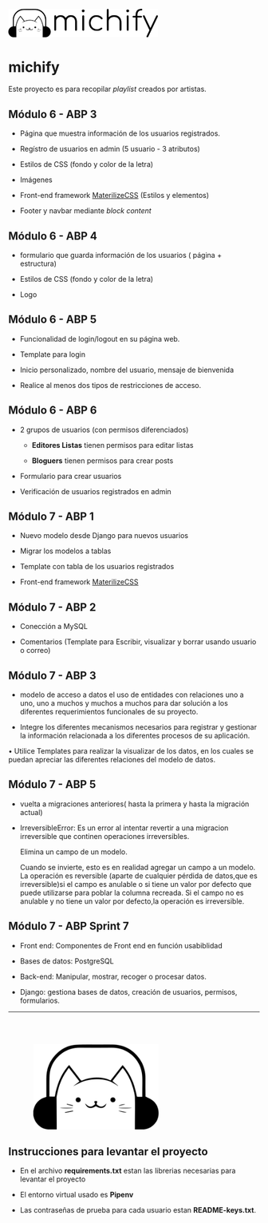 <img src="./extras/isologo.svg" alt="" style="width:300px" /><br/>

# michify

Este proyecto es para recopilar _playlist_ creados por artistas.




















## Módulo 6 - ABP 3

- Página que muestra información de los usuarios registrados.

- Regístro de usuarios en admin (5 usuario - 3 atributos)

- Estilos de CSS (fondo y color de la letra)

- Imágenes

- Front-end framework [MaterilizeCSS](https://materializecss.com/) (Estilos y elementos)

- Footer y navbar mediante _block content_

## Módulo 6 - ABP 4

- formulario que guarda información de los usuarios ( página + estructura)

- Estilos de CSS (fondo y color de la letra)

- Logo

## Módulo 6 - ABP 5

- Funcionalidad de login/logout en su página web.

- Template para login

- Inicio personalizado, nombre del usuario, mensaje de bienvenida

- Realice al menos dos tipos de restricciones de acceso.

## Módulo 6 - ABP 6

- 2 grupos de usuarios (con permisos diferenciados)

    - **Editores Listas** tienen permisos para editar listas

    - **Bloguers** tienen permisos para crear posts

- Formulario para crear usuarios

- Verificación de usuarios registrados en admin


## Módulo 7 - ABP 1

- Nuevo modelo desde Django para nuevos usuarios

- Migrar los modelos a tablas
  
- Template con tabla de los usuarios registrados

- Front-end framework [MaterilizeCSS](https://materializecss.com/)

## Módulo 7 - ABP 2

- Conección a MySQL

- Comentarios (Template para Escribir, visualizar y borrar usando usuario o correo)

## Módulo 7 - ABP 3

- modelo de acceso a datos el uso de entidades con relaciones uno a uno, uno a muchos y muchos a muchos para dar solución a los diferentes requerimientos funcionales de su proyecto.

- Integre los diferentes mecanismos necesarios para registrar y gestionar la información relacionada a los diferentes procesos de su aplicación.

• Utilice Templates para realizar la visualizar de los datos, en los cuales se puedan apreciar las diferentes relaciones del modelo de datos.


## Módulo 7 - ABP 5

- vuelta a migraciones anteriores( hasta la primera y hasta la migración actual)

- IrreversibleError: Es un error al intentar revertir a una migracion irreversible que continen operaciones irreversibles.

    Elimina un campo de un modelo.

    Cuando se invierte, esto es en realidad agregar un campo a un modelo. La operación es reversible (aparte de cualquier pérdida de datos,que es irreversible)si el campo es anulable o si tiene un valor por defecto que puede utilizarse para poblar la columna recreada. Si el campo no es anulable y no tiene un valor por defecto,la operación es irreversible.

## Módulo 7 - ABP Sprint 7

- Front end: Componentes de Front end en función usabiblidad

- Bases de datos: PostgreSQL

- Back-end: Manipular, mostrar, recoger o procesar datos.

- Django: gestiona bases de datos, creación de usuarios, permisos, formularios.

---

<img src="./extras/isotype.svg" alt="" style="width:50%; margin: 50px 0 0 50px;" /><br/>

## Instrucciones para levantar el proyecto

- En el archivo **requirements.txt** estan las librerias necesarias para levantar el proyecto

- El entorno virtual usado es **Pipenv**

- Las contraseñas de prueba para cada usuario estan **README-keys.txt**.


<!-- <kbd style="width:80%;"> 
    <img src="./extras/isotype.svg"/>
</kbd> -->

